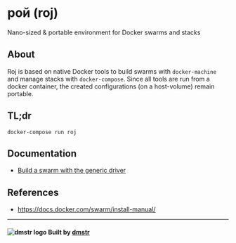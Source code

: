 # рой (roj)

Nano-sized & portable environment for Docker swarms and stacks 

## About

Roj is based on native Docker tools to build swarms with `docker-machine` and manage stacks with `docker-compose`. 
Since all tools are run from a docker container, the created configurations (on a host-volume) remain portable.

## TL;dr

    docker-compose run roj

## Documentation

- [Build a swarm with the generic driver](docs/setup-generic-swarm.md)

## References

- https://docs.docker.com/swarm/install-manual/

---

#### ![dmstr logo](http://t.phundament.com/dmstr-16-cropped.png) Built by [dmstr](http://diemeisterei.de)